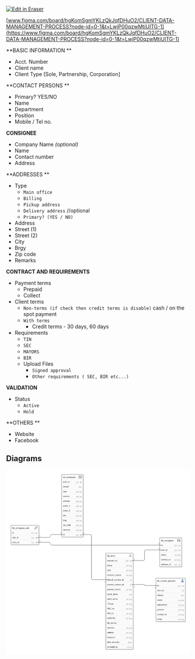 <p><a target="_blank" href="https://app.eraser.io/workspace/UBo8FJwbJ6GkqIkayFCN" id="edit-in-eraser-github-link"><img alt="Edit in Eraser" src="https://firebasestorage.googleapis.com/v0/b/second-petal-295822.appspot.com/o/images%2Fgithub%2FOpen%20in%20Eraser.svg?alt=media&amp;token=968381c8-a7e7-472a-8ed6-4a6626da5501"></a></p>

 [﻿www.figma.com/board/hgKomSgmYKLzQkJqfDHuO2/CLIENT-DATA-MANAGEMENT-PROCESS?node-id=0-1&t=LwjP00qzwMtiUITG-1](https://www.figma.com/board/hgKomSgmYKLzQkJqfDHuO2/CLIENT-DATA-MANAGEMENT-PROCESS?node-id=0-1&t=LwjP00qzwMtiUITG-1) 



**BASIC INFORMATION **

- Acct. Number
- Client name
- Client Type [Sole, Partnership, Corporation]


**CONTACT PERSONS **

- Primary? YES/NO
- Name
- Department
- Position
- Mobile / Tel no.


**CONSIGNEE**

- Company Name _(optional)_
- Name
- Contact number
- Address


**ADDRESSES **

- Type 
    - `Main office`  
    - `Billing`  
    - `Pickup address `  
    - `Delivery address`  //optional
    - `Primary? (YES / NO)` 
- Address
- Street (1)
- Street (2)
- City
- Brgy
- Zip code
- Remarks


**CONTRACT AND REQUIREMENTS**

- Payment terms
    - Prepaid
    - Collect
- Client terms
    - `Non-terms (if check then credit terms is disable)`  cash / on the spot payment
    - `With terms`  
        - Credit terms - 30 days, 60 days
- Requirements 
    - `TIN`  
    - `SEC`  
    - `MAYORS`  
    - `BIR`  
    - Upload Files
        - `Signed approval`  
        - `Other requirements ( SEC, BIR etc...)` 


**VALIDATION**

- Status
    - `Active`  
    - `Hold` 


**OTHERS **

- Website
- Facebook



<!-- eraser-additional-content -->
## Diagrams
<!-- eraser-additional-files -->
<a href="/CLIENT’S DATA MANAGEMENT-entity-relationship-1.eraserdiagram" data-element-id="rhNZuuNxTKbYKYkQRwHQM"><img src="/.eraser/UBo8FJwbJ6GkqIkayFCN___sKkFHJpiYsXPcATzOBluVMUS1rx2___---diagram----add837bfbc7d1cbb9783f721e2670053.png" alt="" data-element-id="rhNZuuNxTKbYKYkQRwHQM" /></a>
<!-- end-eraser-additional-files -->
<!-- end-eraser-additional-content -->
<!--- Eraser file: https://app.eraser.io/workspace/UBo8FJwbJ6GkqIkayFCN --->